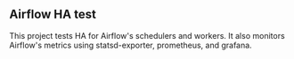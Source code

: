 ## Airflow HA test

This project tests HA for Airflow's schedulers and workers. It also monitors Airflow's metrics using statsd-exporter, prometheus, and grafana.